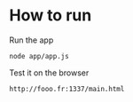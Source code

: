 

How to run
==========

Run the app

```
node app/app.js
```

Test it on the browser

```
http://fooo.fr:1337/main.html
```
